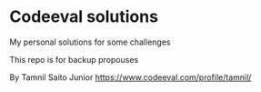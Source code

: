 # Codeeval solutions
My personal solutions for some challenges

This repo is for backup propouses


By Tamnil Saito Junior
https://www.codeeval.com/profile/tamnil/

